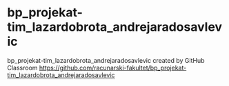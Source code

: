 # bp_projekat-tim_lazardobrota_andrejaradosavlevic
bp_projekat-tim_lazardobrota_andrejaradosavlevic created by GitHub Classroom
https://github.com/racunarski-fakultet/bp_projekat-tim_lazardobrota_andrejaradosavlevic
